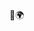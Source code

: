 🤡🌍
<!---
every-name-is-taken/every-name-is-taken is a ✨ special ✨ repository because its `README.md` (this file) appears on your GitHub profile.
You can click the Preview link to take a look at your changes.
--->
